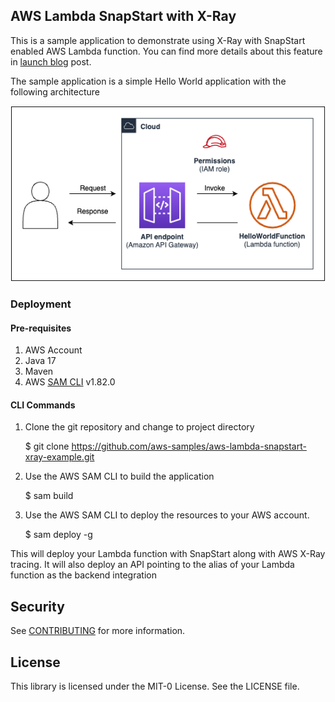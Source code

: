 ## AWS Lambda SnapStart with X-Ray

This is a sample application to demonstrate using X-Ray with SnapStart enabled AWS Lambda function. You can find more details about this feature in [launch blog](https://aws.amazon.com/blogs/compute/debugging-snapstart-enabled-lambda-functions-made-easy-with-aws-x-ray) post. 

The sample application is a simple Hello World application with the following architecture

![Hello World Application](images/Architecture.png)

### Deployment

#### Pre-requisites
1. AWS Account
2. Java 17
3. Maven
3. AWS [SAM CLI](https://docs.aws.amazon.com/serverless-application-model/latest/developerguide/install-sam-cli.html) v1.82.0

#### CLI Commands



1.	Clone the git repository and change to project directory

	$ git clone https://github.com/aws-samples/aws-lambda-snapstart-xray-example.git

2.	Use the AWS SAM CLI to build the application

    $ sam build

3.	Use the AWS SAM CLI to deploy the resources to your AWS account.

    $ sam deploy -g

This will deploy your Lambda function with SnapStart along with AWS X-Ray tracing. It will also deploy an API pointing to the alias of your Lambda function as the backend integration

## Security

See [CONTRIBUTING](CONTRIBUTING.md#security-issue-notifications) for more information.

## License

This library is licensed under the MIT-0 License. See the LICENSE file.

